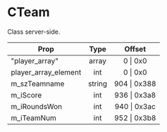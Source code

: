 # CTeam
Class server-side.

|Prop|Type|Offset|
|---|:-:|:-:|
|"player_array"|array|0 \| 0x0|
|player_array_element|int|0 \| 0x0|
|m_szTeamname|string|904 \| 0x388|
|m_iScore|int|936 \| 0x3a8|
|m_iRoundsWon|int|940 \| 0x3ac|
|m_iTeamNum|int|952 \| 0x3b8|
